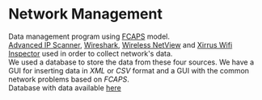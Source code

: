 # Network Management
Data management program using [FCAPS](https://searchnetworking.techtarget.com/definition/FCAPS) model.<br/>
[Advanced IP Scanner](https://www.advanced-ip-scanner.com/gr/), [Wireshark](https://www.wireshark.org/), [Wireless NetView](https://www.nirsoft.net/utils/wireless_network_view.html) and [Xirrus Wifi Inspector](https://www.riverbed.com/gb/products/xirrus/inspector.html) used in order to collect network's data.<br/>
We used a database to store the data from these four sources. We have a GUI for inserting data in *XML* or *CSV* format and a GUI with the common network problems based on *FCAPS*.
<br/> Database with data available [here](https://mega.nz/#F!OColED6Y!GkIxiygMq8lmWzesxkg9_w)
